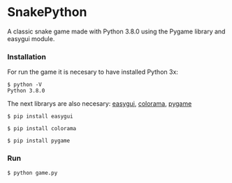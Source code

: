 # SnakePython
A classic snake game made with Python 3.8.0 using the Pygame library and easygui module.


### Installation
For run the game it is necesary to have installed Python 3x:

    $ python -V
    Python 3.8.0

The next librarys are also necesary: [easygui](https://pypi.org/project/easygui/), [colorama](https://pypi.org/project/colorama/), [pygame](https://www.pygame.org/news)
 
    $ pip install easygui

    $ pip install colorama

    $ pip install pygame

### Run

    $ python game.py 
